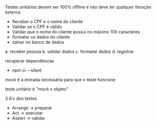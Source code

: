 Testes unitários devem ser 100% offline e não deve ter qualquer iteração externa

- Receber o CPF e o nome do cliente
- Validar se o CPF é válido
- Validar que o nome do cliente possui no máximo 100 caracteres
- formatar os dados do cliente
- salvar no banco de dados

a. receber pessoa
b. validar dados
c. formatar dados
d. registrar

recuperar dependências
- npm ci --silent


mock é a entrada necessária para que o teste funcione

teste unitário é "mock x objeto"

3 A's dos testes
- Arrange -> preparar
- Act -> executar
- Assert -> validar